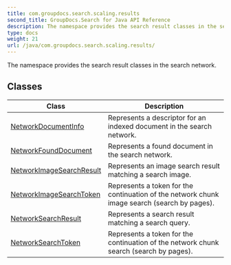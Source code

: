 ```yaml
---
title: com.groupdocs.search.scaling.results
second_title: GroupDocs.Search for Java API Reference
description: The namespace provides the search result classes in the search network.
type: docs
weight: 21
url: /java/com.groupdocs.search.scaling.results/
---
```


The namespace provides the search result classes in the search network.


## Classes

| Class | Description |
| --- | --- |
| [NetworkDocumentInfo](../com.groupdocs.search.scaling.results/networkdocumentinfo) | Represents a descriptor for an indexed document in the search network. |
| [NetworkFoundDocument](../com.groupdocs.search.scaling.results/networkfounddocument) | Represents a found document in the search network. |
| [NetworkImageSearchResult](../com.groupdocs.search.scaling.results/networkimagesearchresult) | Represents an image search result matching a search image. |
| [NetworkImageSearchToken](../com.groupdocs.search.scaling.results/networkimagesearchtoken) | Represents a token for the continuation of the network chunk image search (search by pages). |
| [NetworkSearchResult](../com.groupdocs.search.scaling.results/networksearchresult) | Represents a search result matching a search query. |
| [NetworkSearchToken](../com.groupdocs.search.scaling.results/networksearchtoken) | Represents a token for the continuation of the network chunk search (search by pages). |
